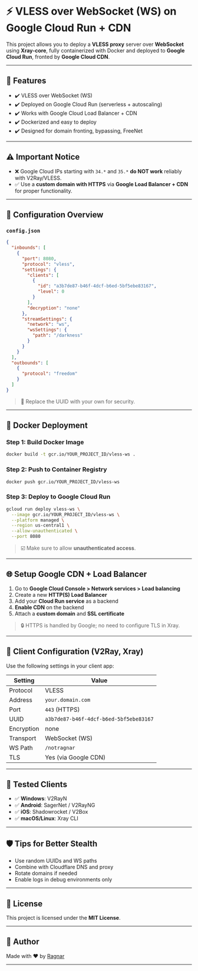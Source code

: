
# ⚡ VLESS over WebSocket (WS) on Google Cloud Run + CDN

This project allows you to deploy a **VLESS proxy** server over **WebSocket** using **Xray-core**, fully containerized with Docker and deployed to **Google Cloud Run**, fronted by **Google Cloud CDN**.

---

## 🌟 Features

- ✔️ VLESS over WebSocket (WS)
- ✔️ Deployed on Google Cloud Run (serverless + autoscaling)
- ✔️ Works with Google Cloud Load Balancer + CDN
- ✔️ Dockerized and easy to deploy
- ✔️ Designed for domain fronting, bypassing, FreeNet

---

## ⚠️ Important Notice

- ❌ Google Cloud IPs starting with `34.*` and `35.*` **do NOT work** reliably with V2Ray/VLESS.
- ✅ Use a **custom domain with HTTPS** via **Google Load Balancer + CDN** for proper functionality.

---

## 🔧 Configuration Overview

### `config.json`
```json
{
  "inbounds": [
    {
      "port": 8080,
      "protocol": "vless",
      "settings": {
        "clients": [
          {
            "id": "a3b7de87-b46f-4dcf-b6ed-5bf5ebe83167",
            "level": 0
          }
        ],
        "decryption": "none"
      },
      "streamSettings": {
        "network": "ws",
        "wsSettings": {
          "path": "/darkness"
        }
      }
    }
  ],
  "outbounds": [
    {
      "protocol": "freedom"
    }
  ]
}
````

> 🔐 Replace the UUID with your own for security.

---

## 🐳 Docker Deployment

### Step 1: Build Docker Image

```bash
docker build -t gcr.io/YOUR_PROJECT_ID/vless-ws .
```

### Step 2: Push to Container Registry

```bash
docker push gcr.io/YOUR_PROJECT_ID/vless-ws
```

### Step 3: Deploy to Google Cloud Run

```bash
gcloud run deploy vless-ws \
  --image gcr.io/YOUR_PROJECT_ID/vless-ws \
  --platform managed \
  --region us-central1 \
  --allow-unauthenticated \
  --port 8080
```

> ☑️ Make sure to allow **unauthenticated access**.

---

## 🌐 Setup Google CDN + Load Balancer

1. Go to **Google Cloud Console > Network services > Load balancing**
2. Create a new **HTTP(S) Load Balancer**
3. Add your **Cloud Run service** as a backend
4. **Enable CDN** on the backend
5. Attach a **custom domain** and **SSL certificate**

> 🔒 HTTPS is handled by Google; no need to configure TLS in Xray.

---

## 📲 Client Configuration (V2Ray, Xray)

Use the following settings in your client app:

| Setting    | Value                                  |
| ---------- | -------------------------------------- |
| Protocol   | VLESS                                  |
| Address    | `your.domain.com`                      |
| Port       | `443` (HTTPS)                          |
| UUID       | `a3b7de87-b46f-4dcf-b6ed-5bf5ebe83167` |
| Encryption | none                                   |
| Transport  | WebSocket (WS)                         |
| WS Path    | `/notragnar`                           |
| TLS        | Yes (via Google CDN)                   |

---

## 🧪 Tested Clients

* ✅ **Windows**: V2RayN
* ✅ **Android**: SagerNet / V2RayNG
* ✅ **iOS**: Shadowrocket / V2Box
* ✅ **macOS/Linux**: Xray CLI

---

## 🛡 Tips for Better Stealth

* Use random UUIDs and WS paths
* Combine with Cloudflare DNS and proxy
* Rotate domains if needed
* Enable logs in debug environments only

---

## 📄 License

This project is licensed under the **MIT License**.

---

## 👤 Author

Made with ❤️ by [Ragnar](CHRISTOPHER)

---


